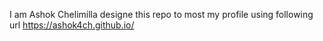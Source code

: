 I am Ashok Chelimilla designe this repo to most my profile using  following url https://ashok4ch.github.io/
